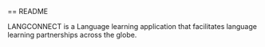 == README

LANGCONNECT is a Language learning application that facilitates language learning partnerships across the globe.
